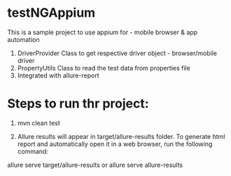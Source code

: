 # testNGAppium

This is a sample project to use appium for - mobile browser & app automation

1. DriverProvider Class to get respective driver object - browser/mobile driver
2. PropertyUtils Class to read the test data from properties file 
3. Integrated with allure-report

Steps to run thr project:
===========================
1. mvn clean test

2. Allure results will appear in target/allure-results folder. To generate html report and automatically open it in a web browser, run the following command:

allure serve target/allure-results
or
allure serve allure-results


